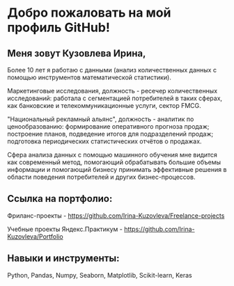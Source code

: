 # Добро пожаловать на мой профиль GitHub!

## Меня зовут Кузовлева Ирина,

Более 10 лет я работаю с данными (анализ количественных данных с помощью инструментов математической статистики). 

Маркетинговые исследования, должность - ресечер количественных исследований: работала с сегментацией потребителей в таких сферах, как банковские и телекоммуникационные услуги, сектор FMCG.

"Национальный рекламный альянс", должность - аналитик по ценообразованию: формирование оперативного прогноза продаж; построение планов, подведение итогов для подразделений продаж; подготовка периодических статистических отчётов о продажах.

Сфера анализа данных с помощью машинного обучения мне видится как современный метод, помогающий обрабатывать большие объемы информации и помогающий бизнесу принимать эффективные решения в области поведения потребителей и других бизнес-процессов.

## Ссылка на портфолио: 
Фриланс-проекты - https://github.com/Irina-Kuzovleva/Freelance-projects

Учебные проекты Яндекс.Практикум - https://github.com/Irina-Kuzovleva/Portfolio

## Навыки и инструменты:

Python, Pandas, Numpy, Seaborn, Matplotlib, Scikit-learn, Keras
